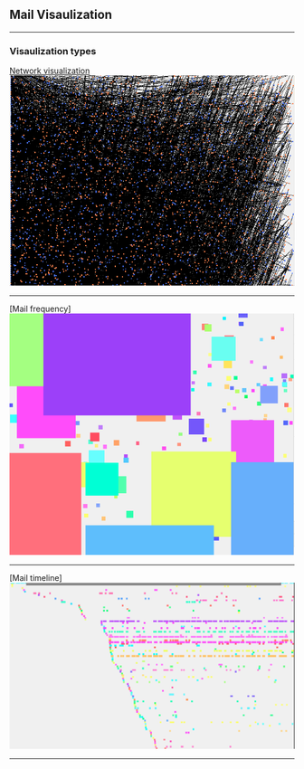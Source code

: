 ## Mail Visaulization

---

### Visaulization types

[Network visualization](/MailData/Templates/vis_index.html)
<img src="images/network_v1.png?raw=true"/>

---
[Mail frequency]
<img src="images/frequency_v1.png?raw=true"/>

---
[Mail timeline]
<img src="images/timeline_v1.png?raw=true"/>

---

